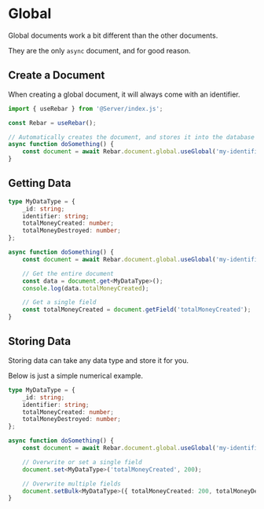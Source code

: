 # Global

Global documents work a bit different than the other documents.

They are the only `async` document, and for good reason.

## Create a Document

When creating a global document, it will always come with an identifier.

```ts
import { useRebar } from '@Server/index.js';

const Rebar = useRebar();

// Automatically creates the document, and stores it into the database
async function doSomething() {
    const document = await Rebar.document.global.useGlobal('my-identifier-goes-here-for-my-document');
}
```

## Getting Data

```ts
type MyDataType = {
    _id: string;
    identifier: string;
    totalMoneyCreated: number;
    totalMoneyDestroyed: number;
};

async function doSomething() {
    const document = await Rebar.document.global.useGlobal('my-identifier-goes-here-for-my-document');

    // Get the entire document
    const data = document.get<MyDataType>();
    console.log(data.totalMoneyCreated);

    // Get a single field
    const totalMoneyCreated = document.getField('totalMoneyCreated');
}
```

## Storing Data

Storing data can take any data type and store it for you.

Below is just a simple numerical example.

```ts
type MyDataType = {
    _id: string;
    identifier: string;
    totalMoneyCreated: number;
    totalMoneyDestroyed: number;
};

async function doSomething() {
    const document = await Rebar.document.global.useGlobal('my-identifier-goes-here-for-my-document');

    // Overwrite or set a single field
    document.set<MyDataType>('totalMoneyCreated', 200);

    // Overwrite multiple fields
    document.setBulk<MyDataType>({ totalMoneyCreated: 200, totalMoneyDestroyed: 200 });
}
```
